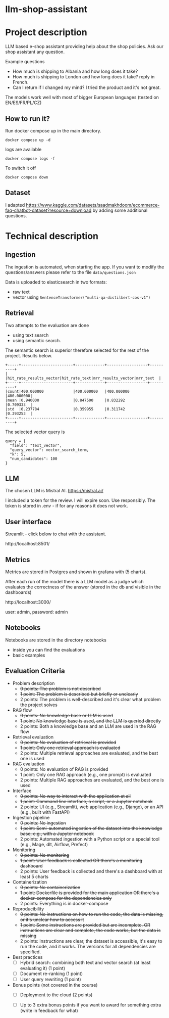 # llm-shop-assistant

# Project description

LLM based e-shop assistant providing help about the shop policies. Ask our shop assistant any question.

Example questions

- How much is shipping to Albania and how long does it take?
- How much is shipping to London and how long does it take? reply in French.
- Can I return if I changed my mind? I tried the product and it's not great. 

The models work well with most of bigger European languages (tested on EN/ES/FR/PL/CZ)

## How to run it?

Run docker compose up in the main directory.

```
docker compose up -d
```

logs are available 
```
docker compose logs -f 
```

To switch it off

```
docker compose down
```



## Dataset

I adapted
https://www.kaggle.com/datasets/saadmakhdoom/ecommerce-faq-chatbot-dataset?resource=download
by adding some additional questions.

# Technical description

## Ingestion

The ingestion is automated, when starting the app. If you want to modify the questions/answers please refer to the file
`data/questions.json`

Data is uploaded to elasticsearch in two formats:

- raw text
- vector using `SentenceTransformer("multi-qa-distilbert-cos-v1")`

## Retrieval

Two attempts to the evaluation are done

- using text search
- using semantic search.

The semantic search is superior therefore selected for the rest of the project.
Results below.

```
+-----+-----------------------+-------------+------------------+----------+
|     |hit_rate_results_vector|hit_rate_text|mrr_results_vector|mrr_text  |
+-----+-----------------------+-------------+------------------+----------+
|count|400.000000             |400.000000   |400.000000        |400.000000|
|mean |0.940000               |0.847500     |0.832292          |0.709333  |
|std  |0.237784               |0.359955     |0.311742          |0.393253  |
+-----+-----------------------+-------------+------------------+----------+

```

The selected vector query is

```
query = {
  "field": "text_vector",
  "query_vector": vector_search_term,
  "k": 5,
  "num_candidates": 100
}
```

## LLM

The chosen LLM is Mistral AI.
https://mistral.ai/

I included a token for the review. I will expire soon. Use responsibly. 
The token is stored in .env - if for any reasons it does not work.

## User interface

Streamlit - click below to chat with the assistant.

http://localhost:8501/

## Metrics

Metrics are stored in Postgres and shown in grafana with (5 charts).

After each run of the model there is a LLM model as a judge which evaluates the correctness of the answer (stored in the
db and visible in the dashboards)


http://localhost:3000/

user: admin, password: admin

## Notebooks

Notebooks are stored in the directory notebooks

- inside you can find the evaluations
- basic examples

## Evaluation Criteria

* Problem description
  * ~~0 points: The problem is not described~~
  * ~~1 point: The problem is described but briefly or unclearly~~
  * 2 points: The problem is well-described and it's clear what problem the project solves
* RAG flow
  * ~~0 points: No knowledge base or LLM is used~~
  * ~~1 point: No knowledge base is used, and the LLM is queried directly~~
  * 2 points: Both a knowledge base and an LLM are used in the RAG flow
* Retrieval evaluation
  * ~~0 points: No evaluation of retrieval is provided~~
  * ~~1 point: Only one retrieval approach is evaluated~~
  * 2 points: Multiple retrieval approaches are evaluated, and the best one is used
* RAG evaluation
  * 0 points: No evaluation of RAG is provided
  * 1 point: Only one RAG approach (e.g., one prompt) is evaluated
  * 2 points: Multiple RAG approaches are evaluated, and the best one is used
* Interface
  * ~~0 points: No way to interact with the application at all~~
  * ~~1 point: Command line interface, a script, or a Jupyter notebook~~
  * 2 points: UI (e.g., Streamlit), web application (e.g., Django), or an API (e.g., built with FastAPI)
* Ingestion pipeline
  * ~~0 points: No ingestion~~
  * ~~1 point: Semi-automated ingestion of the dataset into the knowledge base, e.g., with a Jupyter notebook~~
  * 2 points: Automated ingestion with a Python script or a special tool (e.g., Mage, dlt, Airflow, Prefect)
* Monitoring
  * ~~0 points: No monitoring~~
  * ~~1 point: User feedback is collected OR there's a monitoring dashboard~~
  * 2 points: User feedback is collected and there's a dashboard with at least 5 charts
* Containerization
  * ~~0 points: No containerization~~
  * ~~1 point: Dockerfile is provided for the main application OR there's a docker-compose for the dependencies only~~
  * 2 points: Everything is in docker-compose
* Reproducibility
  * ~~0 points: No instructions on how to run the code, the data is missing, or it's unclear how to access it~~
  * ~~1 point: Some instructions are provided but are incomplete, OR instructions are clear and complete, the code
    works, but the data is missing~~
  * 2 points: Instructions are clear, the dataset is accessible, it's easy to run the code, and it works. The versions
    for all dependencies are specified.
* Best practices
  * [ ] Hybrid search: combining both text and vector search (at least evaluating it) (1 point)
  * [ ] Document re-ranking (1 point)
  * [ ] User query rewriting (1 point)
* Bonus points (not covered in the course)
  * [ ] Deployment to the cloud (2 points)
  * [ ] Up to 3 extra bonus points if you want to award for something extra (write in feedback for what)

